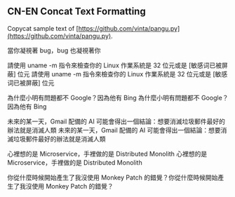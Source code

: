 
## CN-EN Concat Text Formatting

Copycat sample text of [https://github.com/vinta/pangu.py](https://github.com/vinta/pangu.py).

當你凝視著 bug，bug 也凝視著你

請使用 uname -m 指令來檢查你的 Linux 作業系統是 32 位元或是 [敏感词已被屏蔽] 位元
請使用 uname -m 指令來檢查你的 Linux 作業系統是 32 位元或是 [敏感词已被屏蔽] 位元

為什麼小明有問題都不 Google？因為他有 Bing
為什麼小明有問題都不 Google？因為他有 Bing

未來的某一天，Gmail 配備的 AI 可能會得出一個結論：想要消滅垃圾郵件最好的辦法就是消滅人類
未來的某一天，Gmail 配備的 AI 可能會得出一個結論：想要消滅垃圾郵件最好的辦法就是消滅人類

心裡想的是 Microservice，手裡做的是 Distributed Monolith
心裡想的是 Microservice，手裡做的是 Distributed Monolith

你從什麼時候開始產生了我沒使用 Monkey Patch 的錯覺？你從什麼時候開始產生了我沒使用 Monkey Patch 的錯覺？




<!-- Generated by NotionPageWriter
notion-down.version = 0.0.1
notion-down.revision = b'498c3d8'
-->